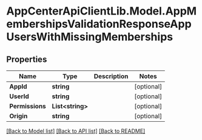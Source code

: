 # AppCenterApiClientLib.Model.AppMembershipsValidationResponseAppUsersWithMissingMemberships
## Properties

Name | Type | Description | Notes
------------ | ------------- | ------------- | -------------
**AppId** | **string** |  | [optional] 
**UserId** | **string** |  | [optional] 
**Permissions** | **List&lt;string&gt;** |  | [optional] 
**Origin** | **string** |  | [optional] 

[[Back to Model list]](../README.md#documentation-for-models) [[Back to API list]](../README.md#documentation-for-api-endpoints) [[Back to README]](../README.md)

